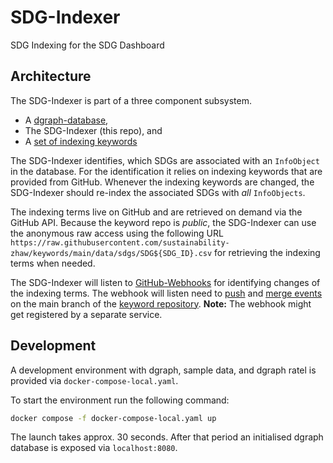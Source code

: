 # SDG-Indexer
SDG Indexing for the SDG Dashboard

## Architecture

The SDG-Indexer is part of a three component subsystem.

- A [dgraph-database](https://github.com/sustainability-zhaw/dgraph-schema), 
- The SDG-Indexer (this repo), and
- A [set of indexing keywords](https://github.com/sustainability-zhaw/keywords)

The SDG-Indexer identifies, which SDGs are associated with an `InfoObject` in the database. For the identification it relies on indexing keywords that are provided from GitHub. Whenever the indexing keywords are changed, the SDG-Indexer should re-index the associated SDGs with *all* `InfoObjects`. 

The indexing terms live on GitHub and are retrieved on demand via the GitHub API. Because the keyword repo is *public*, the SDG-Indexer can use the anonymous raw access using the following URL `https://raw.githubusercontent.com/sustainability-zhaw/keywords/main/data/sdgs/SDG${SDG_ID}.csv` for retrieving the indexing terms when needed.

The SDG-Indexer will listen to [GitHub-Webhooks](https://docs.github.com/en/developers/webhooks-and-events/webhooks/about-webhooks) for identifying changes of the indexing terms. The webhook will listen need to [push](https://docs.github.com/de/developers/webhooks-and-events/webhooks/webhook-events-and-payloads#push) and [merge events](https://docs.github.com/de/developers/webhooks-and-events/webhooks/webhook-events-and-payloads?actionType=closed#pull_request) on the main branch of the [keyword repository](https://github.com/sustainability-zhaw/keywords). **Note:** The webhook might get registered by a separate service. 

## Development

A development environment with dgraph, sample data, and dgraph ratel is provided via `docker-compose-local.yaml`.

To start the environment run the following command: 

```bash
docker compose -f docker-compose-local.yaml up
```

The launch takes approx. 30 seconds. After that period an initialised dgraph database is exposed via `localhost:8080`.
